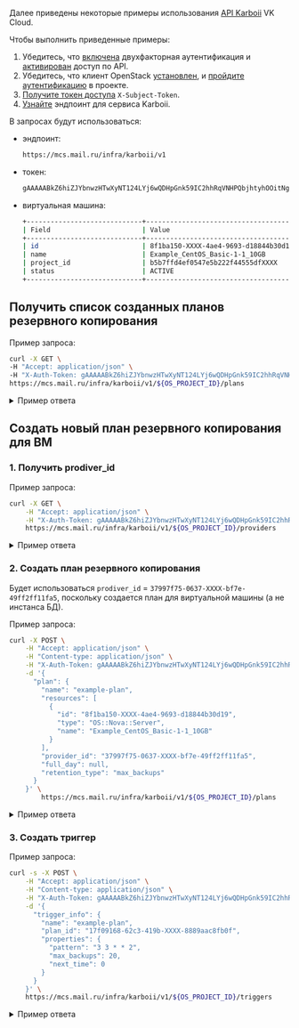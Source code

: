 Далее приведены некоторые примеры использования [API Karboii](/ru/additionals/api/backup-api) VK Cloud.

<info>

Чтобы выполнить приведенные примеры:

1. Убедитесь, что [включена](/ru/base/account/instructions/account-manage/security#vklyuchenie-2fa) двухфакторная аутентификация и [активирован](/ru/base/account/instructions/account-manage/security#dostup-po-api) доступ по API.
1. Убедитесь, что клиент OpenStack [установлен](/ru/base/account/project/cli/setup), и [пройдите аутентификацию](/ru/base/account/project/cli/authorization) в проекте.
1. [Получите токен доступа](/ru/additionals/cases/case-keystone-token) `X-Subject-Token`.
1. [Узнайте](https://mcs.mail.ru/app/project/endpoints) эндпоинт для сервиса Karboii.

</info>

В запросах будут использоваться:

- эндпоинт:

  ```bash
  https://mcs.mail.ru/infra/karboii/v1
  ```

- токен:

  ```bash
  gAAAAABkZ6hiZJYbnwzHTwXyNT124LYj6wQDHpGnk59IC2hhRqVNHPQbjhtyhOOitNgx5W_taKP_STsaIKO9ysCndjfb9wRV8DptCbSp8uTaYVdZ4T4hbCz9eGHcN-CKdloUnGYSuSAdKD-6eHQ9YYmJBI6dQeT4DlOR7YyG9FwcpudBlnyXXXX
  ```
- виртуальная машина:

  ```bash
  +-----------------------------+-----------------------------------------------------------+
  | Field                       | Value                                                     |
  +-----------------------------+-----------------------------------------------------------+
  | id                          | 8f1ba150-XXXX-4ae4-9693-d18844b30d19                      |
  | name                        | Example_CentOS_Basic-1-1_10GB                             |
  | project_id                  | b5b7ffd4ef0547e5b222f44555dfXXXX                          |
  | status                      | ACTIVE                                                    |
  +-----------------------------+-----------------------------------------------------------+
  ```

## Получить список созданных планов резервного копирования

Пример запроса:

```bash
curl -X GET \
-H "Accept: application/json" \
-H "X-Auth-Token: gAAAAABkZ6hiZJYbnwzHTwXyNT124LYj6wQDHpGnk59IC2hhRqVNHPQbjhtyhOOitNgx5W_taKP_STsaIKO9ysCndjfb9wRV8DptCbSp8uTaYVdZ4T4hbCz9eGHcN-CKdloUnGYSuSAdKD-6eHQ9YYmJBI6dQeT4DlOR7YyG9FwcpudBlnyXXXX" \
https://mcs.mail.ru/infra/karboii/v1/${OS_PROJECT_ID}/plans
```

<details>
   <summary>Пример ответа</summary>

```json
{
    "plans": [{
            "full_day": null,
            "id": "811bf3ff-24fa-405a-XXXX-be9172d3b13f",
            "name": "Backup_plan_19.05.2023",
            "project_id": "b5b7ffd4ef0547e5b222f44555dfXXXX",
            "provider_id": "37997f75-0637-XXXX-bf7e-49ff2ff11fa5",
            "resources": [{
                    "id": "6ed263c6-3066-XXXX-a8e1-140278a4XXXX",
                    "name": "example-instance",
                    "type": "OS::Nova::Server"
                }
            ],
            "retention_type": "max_backups",
            "status": "running"
        }
    ]
}
```

</details>

## Создать новый план резервного копирования для ВМ

### 1. Получить prodiver_id

Пример запроса:

```bash
curl -X GET \
    -H "Accept: application/json" \
    -H "X-Auth-Token: gAAAAABkZ6hiZJYbnwzHTwXyNT124LYj6wQDHpGnk59IC2hhRqVNHPQbjhtyhOOitNgx5W_taKP_STsaIKO9ysCndjfb9wRV8DptCbSp8uTaYVdZ4T4hbCz9eGHcN-CKdloUnGYSuSAdKD-6eHQ9YYmJBI6dQeT4DlOR7YyG9FwcpudBlnyXXXX" \
    https://mcs.mail.ru/infra/karboii/v1/${OS_PROJECT_ID}/providers
```

<details>
   <summary>Пример ответа</summary>

```json
{
    "providers": [{
            "id": "37997f75-0637-XXXX-bf7e-49ff2ff11fa5",
            "name": "OS::Nova"
        }, {
            "id": "7ab9410c-edda-XXXX-a51a-1bb806666cb3",
            "name": "OS::Trove"
        }
    ]
}
```

</details>

### 2. Создать план резервного копирования

Будет использоваться `prodiver_id` = `37997f75-0637-XXXX-bf7e-49ff2ff11fa5`, поскольку создается план для виртуальной машины (а не инстанса БД).

Пример запроса:

```bash
curl -X POST \
    -H "Accept: application/json" \
    -H "Content-type: application/json" \
    -H "X-Auth-Token: gAAAAABkZ6hiZJYbnwzHTwXyNT124LYj6wQDHpGnk59IC2hhRqVNHPQbjhtyhOOitNgx5W_taKP_STsaIKO9ysCndjfb9wRV8DptCbSp8uTaYVdZ4T4hbCz9eGHcN-CKdloUnGYSuSAdKD-6eHQ9YYmJBI6dQeT4DlOR7YyG9FwcpudBlnyXXXX" \
    -d '{
      "plan": {
        "name": "example-plan",
        "resources": [
          {
            "id": "8f1ba150-XXXX-4ae4-9693-d18844b30d19",
            "type": "OS::Nova::Server",
            "name": "Example_CentOS_Basic-1-1_10GB"
          }
        ],
        "provider_id": "37997f75-0637-XXXX-bf7e-49ff2ff11fa5",
        "full_day": null,
        "retention_type": "max_backups"
      }
    }' \
        https://mcs.mail.ru/infra/karboii/v1/${OS_PROJECT_ID}/plans
```

<details>
   <summary>Пример ответа</summary>

```json
{
    "plan": {
        "full_day": null,
        "id": "17f09168-62c3-419b-XXXX-8889aac8fb0f",
        "name": "example-plan",
        "project_id": "b5b7ffd4ef0547e5b222f44555dfXXXX",
        "provider_id": "37997f75-0637-XXXX-bf7e-49ff2ff11fa5",
        "resources": [{
                "id": "8f1ba150-XXXX-4ae4-9693-d18844b30d19",
                "name": "Example_CentOS_Basic-1-1_10GB",
                "type": "OS::Nova::Server"
            }
        ],
        "retention_type": "max_backups",
        "status": "running"
    }
}
```

</details>

### 3. Создать триггер

Пример запроса:

```bash
curl -s -X POST \
    -H "Accept: application/json" \
    -H "Content-type: application/json" \
    -H "X-Auth-Token: gAAAAABkZ6hiZJYbnwzHTwXyNT124LYj6wQDHpGnk59IC2hhRqVNHPQbjhtyhOOitNgx5W_taKP_STsaIKO9ysCndjfb9wRV8DptCbSp8uTaYVdZ4T4hbCz9eGHcN-CKdloUnGYSuSAdKD-6eHQ9YYmJBI6dQeT4DlOR7YyG9FwcpudBlnyXXXX" \
    -d '{
      "trigger_info": {
        "name": "example-plan",
        "plan_id": "17f09168-62c3-419b-XXXX-8889aac8fb0f",
        "properties": {
          "pattern": "3 3 * * 2",
          "max_backups": 20,
          "next_time": 0
        }
      }
    }' \
    https://mcs.mail.ru/infra/karboii/v1/${OS_PROJECT_ID}/triggers
```

<details>
   <summary>Пример ответа</summary>

```json
{
    "trigger_info": {
        "id": "6d398d13-XXXX-41d5-bf9b-5ce6f0b1fb50",
        "name": "example-plan",
        "plan_id": "17f09168-62c3-419b-XXXX-8889aac8fb0f",
        "project_id": "b5b7ffd4ef0547e5b222f44555dfXXXX",
        "properties": {
            "max_backups": 10,
            "next_time": 1684810980,
            "pattern": "3 3 * * 2"
        }
    }
}
```

</details>
